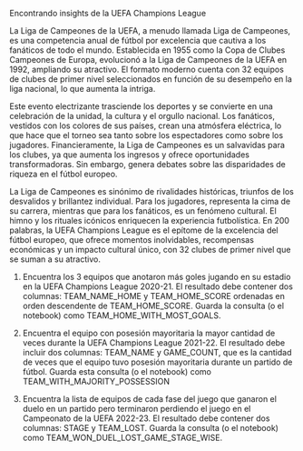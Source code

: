 Encontrando insights de la UEFA Champions League

La Liga de Campeones de la UEFA, a menudo llamada Liga de Campeones, es una competencia anual de fútbol por excelencia que cautiva a los fanáticos de todo el mundo. Establecida en 1955 como la Copa de Clubes Campeones de Europa, evolucionó a la Liga de Campeones de la UEFA en 1992, ampliando su atractivo. El formato moderno cuenta con 32 equipos de clubes de primer nivel seleccionados en función de su desempeño en la liga nacional, lo que aumenta la intriga.

Este evento electrizante trasciende los deportes y se convierte en una celebración de la unidad, la cultura y el orgullo nacional. Los fanáticos, vestidos con los colores de sus países, crean una atmósfera eléctrica, lo que hace que el torneo sea tanto sobre los espectadores como sobre los jugadores. Financieramente, la Liga de Campeones es un salvavidas para los clubes, ya que aumenta los ingresos y ofrece oportunidades transformadoras. Sin embargo, genera debates sobre las disparidades de riqueza en el fútbol europeo.

La Liga de Campeones es sinónimo de rivalidades históricas, triunfos de los desvalidos y brillantez individual. Para los jugadores, representa la cima de su carrera, mientras que para los fanáticos, es un fenómeno cultural. El himno y los rituales icónicos enriquecen la experiencia futbolística. En 200 palabras, la UEFA Champions League es el epítome de la excelencia del fútbol europeo, que ofrece momentos inolvidables, recompensas económicas y un impacto cultural único, con 32 clubes de primer nivel que se suman a su atractivo.


1. Encuentra los 3 equipos que anotaron más goles jugando en su estadio en la UEFA Champions League 2020-21. El resultado debe contener dos columnas: TEAM_NAME_HOME y TEAM_HOME_SCORE ordenadas en orden descendente de TEAM_HOME_SCORE. Guarda la consulta (o el notebook) como TEAM_HOME_WITH_MOST_GOALS.

2. Encuentra el equipo con posesión mayoritaria la mayor cantidad de veces durante la UEFA Champions League 2021-22. El resultado debe incluir dos columnas: TEAM_NAME y GAME_COUNT, que es la cantidad de veces que el equipo tuvo posesión mayoritaria durante un partido de fútbol. Guarda esta consulta (o el notebook) como TEAM_WITH_MAJORITY_POSSESSION

3. Encuentra la lista de equipos de cada fase del juego que ganaron el duelo en un partido pero terminaron perdiendo el juego en el Campeonato de la UEFA 2022-23. El resultado debe contener dos columnas: STAGE y TEAM_LOST. Guarda la consulta (o el notebook) como TEAM_WON_DUEL_LOST_GAME_STAGE_WISE.
